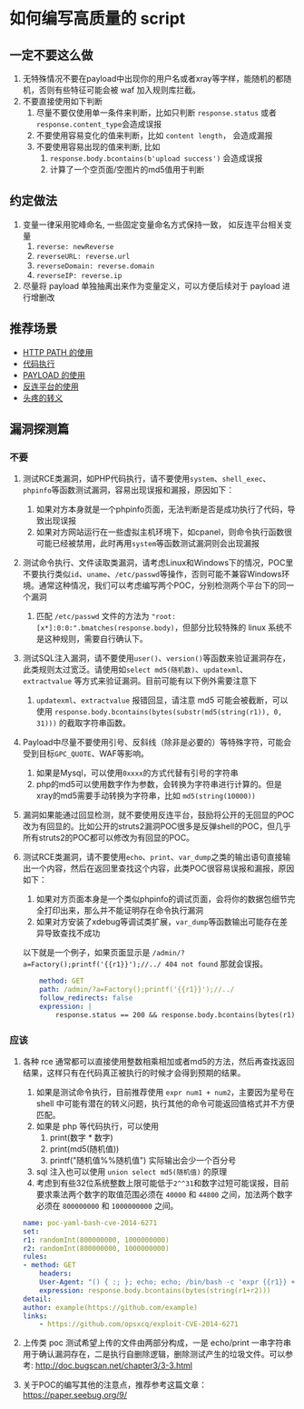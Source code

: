 # 如何编写高质量的 script

## 一定不要这么做

1. 无特殊情况不要在payload中出现你的用户名或者xray等字样，能随机的都随机，否则有些特征可能会被 waf 加入规则库拦截。
1. 不要直接使用如下判断
    1. 尽量不要仅使用单一条件来判断，比如只判断 `response.status` 或者 `response.content_type`会造成误报
    1. 不要使用容易变化的值来判断，比如 `content length`， 会造成漏报
    1. 不要使用容易出现的值来判断, 比如
        1. `response.body.bcontains(b'upload success')` 会造成误报
        1. 计算了一个空页面/空图片的md5值用于判断

## 约定做法

1. 变量一律采用驼峰命名, 一些固定变量命名方式保持一致， 如反连平台相关变量
    1. `reverse: newReverse`
    1. `reverseURL: reverse.url`
    1. `reverseDomain: reverse.domain`
    1. `reverseIP: reverse.ip`
1. 尽量将 payload 单独抽离出来作为变量定义，可以方便后续对于 payload 进行增删改

## 推荐场景

- [HTTP PATH 的使用](guide/skill/path)
- [代码执行](guide/skill/rce)
- [PAYLOAD 的使用](guide/skill/payload)
- [反连平台的使用](guide/skill/reverse)
- [头疼的转义](guide/skill/escape)

## 漏洞探测篇

### 不要

1. 测试RCE类漏洞，如PHP代码执行，请不要使用`system`、`shell_exec`、`phpinfo`等函数测试漏洞，容易出现误报和漏报，原因如下：
    1. 如果对方本身就是一个phpinfo页面，无法判断是否是成功执行了代码，导致出现误报
    1. 如果对方网站运行在一些虚拟主机环境下，如cpanel，则命令执行函数很可能已经被禁用，此时再用`system`等函数测试漏洞则会出现漏报
1. 测试命令执行、文件读取类漏洞，请考虑Linux和Windows下的情况，POC里不要执行类似`id`、`uname`、`/etc/passwd`等操作，否则可能不兼容Windows环境。通常这种情况，我们可以考虑编写两个POC，分别检测两个平台下的同一个漏洞
    1. 匹配 `/etc/passwd` 文件的方法为 `"root:[x*]:0:0:".bmatches(response.body)`，但部分比较特殊的 linux 系统不是这种规则，需要自行确认下。
1. 测试SQL注入漏洞，请不要使用`user()`、`version()`等函数来验证漏洞存在，此类规则太过宽泛。请使用如`select md5(随机数)`、`updatexml`、`extractvalue` 等方式来验证漏洞。目前可能有以下例外需要注意下
    1. `updatexml`、`extractvalue` 报错回显，请注意 md5 可能会被截断，可以使用 `response.body.bcontains(bytes(substr(md5(string(r1)), 0, 31)))` 的截取字符串函数。
1. Payload中尽量不要使用引号、反斜线（除非是必要的）等特殊字符，可能会受到目标`GPC_QUOTE`、WAF等影响。
    1. 如果是Mysql，可以使用`0xxxx`的方式代替有引号的字符串
    1. php的md5可以使用数字作为参数，会转换为字符串进行计算的。但是xray的md5需要手动转换为字符串，比如 `md5(string(10000))`
1. 漏洞如果能通过回显检测，就不要使用反连平台，鼓励将公开的无回显的POC改为有回显的。比如公开的struts2漏洞POC很多是反弹shell的POC，但几乎所有struts2的POC都可以修改为有回显的POC。
1. 测试RCE类漏洞，请不要使用`echo`、`print`、`var_dump`之类的输出语句直接输出一个内容，然后在返回里查找这个内容，此类POC很容易误报和漏报，原因如下：
    1. 如果对方页面本身是一个类似phpinfo的调试页面，会将你的数据包细节完全打印出来，那么并不能证明存在命令执行漏洞
    1. 如果对方安装了xdebug等调试类扩展，`var_dump`等函数输出可能存在差异导致查找不成功
  
    以下就是一个例子，如果页面显示是 `/admin/?a=Factory();printf('{{r1}}');//../ 404 not found` 那就会误报。
    ```yaml
        method: GET
        path: /admin/?a=Factory();printf('{{r1}}');//../
        follow_redirects: false
        expression: |
            response.status == 200 && response.body.bcontains(bytes(r1))
    ```

### 应该

1. 各种 rce 通常都可以直接使用整数相乘相加或者md5的方法，然后再查找返回结果，这样只有在代码真正被执行的时候才会得到预期的结果。
    1. 如果是测试命令执行，目前推荐使用 `expr num1 + num2`，主要因为星号在 shell 中可能有潜在的转义问题，执行其他的命令可能返回值格式并不方便匹配。
    1. 如果是 php 等代码执行，可以使用
        1. print(数字 * 数字)
        1. print(md5(随机值))
        1. printf("随机值%%随机值") 实际输出会少一个百分号
    1. sql 注入也可以使用 `union select md5(随机值)` 的原理
    1. 考虑到有些32位系统整数上限可能低于`2^^31`和数字过短可能误报，目前要求乘法两个数字的取值范围必须在 `40000` 和 `44800` 之间，加法两个数字必须在 `800000000` 和 `1000000000` 之间。

    ```yaml
    name: poc-yaml-bash-cve-2014-6271
    set:
    r1: randomInt(800000000, 1000000000)
    r2: randomInt(800000000, 1000000000)
    rules:
    - method: GET
        headers:
        User-Agent: "() { :; }; echo; echo; /bin/bash -c 'expr {{r1}} + {{r2}}'"
        expression: response.body.bcontains(bytes(string(r1+r2)))
    detail:
    author: example(https://github.com/example)
    links:
        - https://github.com/opsxcq/exploit-CVE-2014-6271
    ```

1. 上传类 poc 测试希望上传的文件由两部分构成，一是 echo/print 一串字符串用于确认漏洞存在，二是执行自删除逻辑，删除测试产生的垃圾文件。可以参考: http://doc.bugscan.net/chapter3/3-3.html
1. 关于POC的编写其他的注意点，推荐参考这篇文章：<https://paper.seebug.org/9/>
